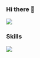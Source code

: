 ### Hi there 👋

<img src="https://capsule-render.vercel.app/api?type=Venom&color=auto&height=300&section=header&text=FrontEnd Developer&%20render&fontSize=90" />

### Skills
<img src="https://img.shields.io/badge/logo-javascript-blue?logo=javascript&logoColor=white"/>
